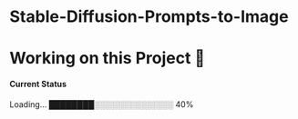 # Stable-Diffusion-Prompts-to-Image


# Working on this Project 🚧

#### Current Status

Loading...
████████░░░░░░░░░░░░░░ 40%
   
 
